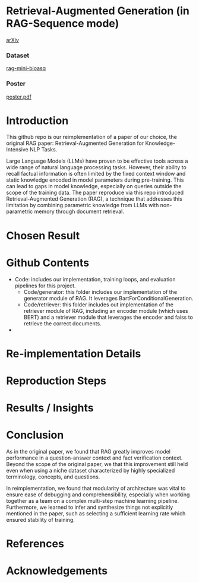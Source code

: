 # Retrieval-Augmented Generation (in RAG-Sequence mode)

[arXiv](https://arxiv.org/pdf/2005.11401)

### Dataset
[rag-mini-bioasq](https://huggingface.co/datasets/rag-datasets/rag-mini-bioasq)

### Poster
[poster.pdf](poster/poster.pdf)

# Introduction
This github repo is our reimplementation of a paper of our choice, the original RAG paper: Retrieval-Augmented Generation for
Knowledge-Intensive NLP Tasks.

Large Language Models (LLMs) have proven to be effective tools across a wide range of natural language processing tasks. However, their ability to recall factual information is often limited by the fixed context window and static knowledge encoded in model parameters during pre-training. This can lead to gaps in model knowledge, especially on queries outside the scope of the training data. The paper reproduce via this repo introduced Retrieval-Augmented Generation (RAG), a technique that addresses this limitation by combining parametric knowledge from LLMs with non-parametric memory through document retrieval.

# Chosen Result

# Github Contents
* Code: includes our implementation, training loops, and evaluation pipelines for this project.
  * Code/generator: this folder includes our implementation of the generator module of RAG. It leverages BartForConditionalGeneration.
  * Code/retriever: this folder includes out implementation of the retriever module of RAG, including an encoder module (which uses BERT) and a retriever module that leverages the encoder and faiss to retrieve the correct documents.
* 
# Re-implementation Details

# Reproduction Steps

# Results / Insights

# Conclusion
As in the original paper, we found that RAG greatly improves model performance in a question-answer context and fact verification context. Beyond the scope of the original paper, we that this improvement still held even when using a niche dataset characterized by highly specialized terminology, concepts, and questions.


In reimplementation, we found that modularity of architecture was vital to ensure ease of debugging and comprehensibility, especially when working together as a team on a complex multi-step machine learning pipeline. Furthermore, we learned to infer and synthesize things not explicitly mentioned in the paper, such as selecting a sufficient learning rate which ensured stability of training.

# References

# Acknowledgements
